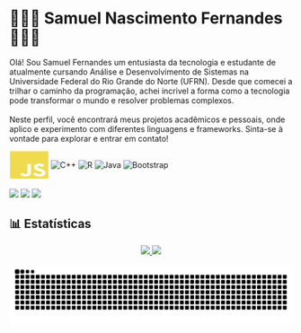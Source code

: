# 🧑🏽‍💻 Samuel Nascimento Fernandes 🧑🏽‍💻
Olá! Sou Samuel Fernandes um entusiasta da tecnologia e estudante de atualmente cursando Análise e Desenvolvimento de Sistemas na Universidade Federal do Rio Grande do Norte (UFRN). Desde que comecei a trilhar o caminho da programação, achei incrivel a forma como a tecnologia pode transformar o mundo e resolver problemas complexos. <br> <br>Neste perfil, você encontrará meus projetos acadêmicos e pessoais, onde aplico e experimento com diferentes linguagens e frameworks. Sinta-se à vontade para explorar e entrar em contato!  <div style="display: inline_block">

<img align="center" alt="Js" height="50" width="70" src="https://raw.githubusercontent.com/devicons/devicon/master/icons/javascript/javascript-plain.svg">
<img align="center" alt="C++" height="50" width="70" src="https://cdn.jsdelivr.net/gh/devicons/devicon@latest/icons/cplusplus/cplusplus-original.svg" />
<img align="center" alt="R" height="50" width="70" src="https://cdn.jsdelivr.net/gh/devicons/devicon@latest/icons/r/r-original.svg">
<img align="center" alt="Java" height="50" width="70" src="https://cdn.jsdelivr.net/gh/devicons/devicon@latest/icons/java/java-original.svg">
<img align="center" alt="Bootstrap" height="50" width="70" src="https://cdn.jsdelivr.net/gh/devicons/devicon@latest/icons/bootstrap/bootstrap-original-wordmark.svg">
<br><br>  
</div>
<div>
  <a href="https://www.instagram.com/samuel321fernandes/" target="_blank"><img src="https://img.shields.io/badge/-Instagram-%23E4405F?style=for-the-badge&logo=instagram&logoColor=white"></a> 
  <a href = "mailto:samuel321fernandes@gmail.com"><img src="https://img.shields.io/badge/-Gmail-%23333?style=for-the-badge&logo=gmail&logoColor=white](https://img.shields.io/badge/Gmail-D14836?style=for-the-badge&logo=gmail&logoColor=white)"></a> 
   <a href="https://www.linkedin.com/in/samuel-nascimento-fernandes-940158269/"target="_blank"><img src="https://img.shields.io/badge/LinkedIn-0077B5?style=for-the-badge&logo=linkedin&logoColor=white"></a> 

## 📊 Estatísticas

<div align="center">
    <a href="#">
  <img height="150em" src="https://github-readme-stats.vercel.app/api?username=samuel21tu&show_icons=true&theme=dark&include_all_commits=true&count_private=true"/>
  <img height="150em" src="https://github-readme-stats.vercel.app/api/top-langs/?username=samuel21tu&layout=compact&langs_count=7&theme=dark"/>
</div>
  
  ![Snake animation](https://github.com/samuel21tu/samuel21tu/blob/output/github-contribution-grid-snake.svg)
</div
